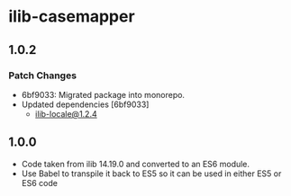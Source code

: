 # ilib-casemapper

## 1.0.2

### Patch Changes

- 6bf9033: Migrated package into monorepo.
- Updated dependencies [6bf9033]
  - ilib-locale@1.2.4

## 1.0.0

- Code taken from ilib 14.19.0 and converted to an ES6 module.
- Use Babel to transpile it back to ES5 so it can be used in either ES5 or ES6 code
